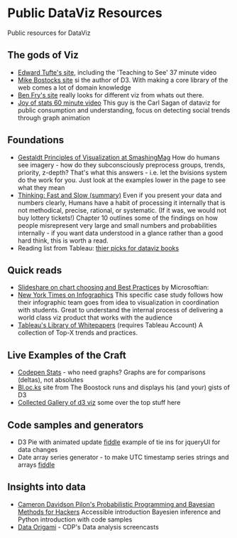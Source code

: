 # Public DataViz Resources
Public resources for DataViz

## The gods of Viz
- [Edward Tufte's site](http://www.edwardtufte.com/tufte/), including the 'Teaching to See' 37 minute video
- [Mike Bostocks site](http://bost.ocks.org/mike/) si the author of D3. With making a core library of the web comes a lot of domain knowledge
- [Ben Fry's site](http://benfry.com/projects/) really looks for different viz from whats out there. 
- [Joy of stats 60 minute video](https://www.youtube.com/watch?v=g9nvLqLM9Y0) This guy is the Carl Sagan of dataviz for public consumption and understanding, focus on detecting social trends through graph animation


## Foundations
- [Gestaldt Principles of Visualization at SmashingMag](http://www.smashingmagazine.com/2014/03/28/design-principles-visual-perception-and-the-principles-of-gestalt/) How do humans see imagery - how do they subconsciously preprocess groups, trends, priority, z-depth? That's what this answers - i.e. let the bvisions system do the work for you. Just look at the examples lower in the page to see what they mean
- [Thinking: Fast and Slow (summary)](https://erikreads.files.wordpress.com/2014/04/thinking-fast-and-slow-book-summary.pdf) Even if you present your data and numbers clearly, Humans have a habit of processing it internally that is not methodical, precise, rational, or systematic. (If it was, we would not buy lottery tickets!) Chapter 10 outlines some of the findings on how people misrepresent very large and small numbers and probabilities internally - if you want data understood in a glance rather than a good hard think, this is worth a read.
- Reading list from Tableau: [thier picks for dataviz books](http://www.tableau.com/about/blog/2013/7/list-books-about-data-visualisation-24182)

## Quick reads
- [Slideshare on chart choosing and Best Practices](http://www.slideshare.net/idigdata/data-visualization-best-practices-2013) by Microsoftian: 
- [New York Times on Infographics](http://learning.blogs.nytimes.com/2014/08/29/reader-idea-from-article-to-infographic-translating-information-about-sneakerheads/?_r=0) This specific case study follows how their infographic team goes from idea to visualization in coordination with students. Great to understand the internal process of delivering a world class viz product that works with the audience
- [Tableau's Library of Whitepapers](http://www.tableau.com/learn/whitepapers) (requires Tableau Account) A collection of Top-X trends and practices.
 
## Live Examples of the Craft
- [Codepen Stats](http://codepen.io/stats/) - who need graphs? Graphs are for comparisons (deltas), not absolutes
- [Bl.oc.ks](http://bl.ocks.org/mbostock) site from The Boostock runs and displays his (and your) gists of D3
- [Collected Gallery of d3 viz](https://github.com/mbostock/d3/wiki/Gallery) some over the top stuff here
## Code samples and generators
- D3 Pie with animated update [fiddle](http://jsfiddle.net/KsFPh/) example of tie ins for jqueryUI for data changes
- Date array series generator - to make UTC timestamp series strings and arrays [fiddle](http://jsfiddle.net/5dsb9ocj/)

## Insights into data
- [Cameron Davidson Pilon's Probabilistic Programming and Bayesian Methods for Hackers](https://camdavidsonpilon.github.io/Probabilistic-Programming-and-Bayesian-Methods-for-Hackers/) Accessible introduction Bayesien inference and Python introduction with code samples
- [Data Origami](http://dataorigami.net/) - CDP's Data analysis screencasts
